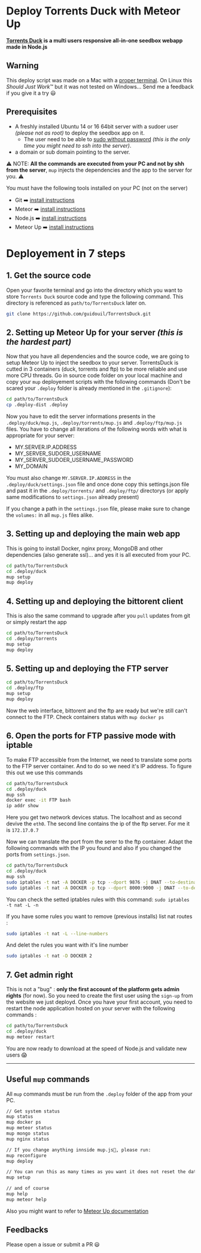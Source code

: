 # Deploy Torrents Duck with Meteor Up

**[Torrents Duck](https://github.com/guidouil/TorrentsDuck) is a multi users responsive all-in-one seedbox webapp made in Node.js**

## Warning

This deploy script was made on a Mac with a [proper terminal](https://www.iterm2.com/). On Linux this *Should Just Work*™ but it was not tested on Windows... Send me a feedback if you give it a try 😃

## Prerequisites

* A freshly installed Ubuntu 14 or 16 64bit server with a sudoer user *(please not as root)* to deploy the seedbox app on it.
  * The user need to be able to [sudo without password](http://meteor-up.com/docs.html#ssh-based-authentication-with-sudo) *(this is the only time you might need to ssh into the server)*.
* a domain or sub domain pointing to the server.

⚠️ NOTE: **All the commands are executed from your PC and not by shh from the server**, `mup` injects the dependencies and the app to the server for you. ⚠️

You must have the following tools installed on your PC (not on the server)

* Git ➡️ [install instructions](https://git-scm.com/downloads)
* Meteor ➡️ [install instructions](https://www.meteor.com/install)
* Node.js ➡️ [install instructions](https://nodejs.org/)
* Meteor Up ➡️ [install instructions](http://meteor-up.com/)

# Deployement in 7 steps

## 1. Get the source code
Open your favorite terminal and go into the directory which you want to store `Torrents Duck` source code and type the following command. This directory is referenced as `path/to/TorrentsDuck` later on.

```sh
git clone https://github.com/guidouil/TorrentsDuck.git
```

## 2. Setting up Meteor Up for your server *(this is the hardest part)*

Now that you have all dependencies and the source code, we are going to setup Meteor Up to inject the seedbox to your server. TorrentsDuck is cutted in 3 containers (duck, torrents and ftp) to be more reliable and use more CPU threads. Go in source code folder on your local machine and copy your `mup` deployement scripts with the following commands (Don't be scared your `.deploy` folder is already mentioned in the `.gitignore`):

```sh
cd path/to/TorrentsDuck
cp .deploy-dist .deploy
```

Now you have to edit the server informations presents in the `.deploy/duck/mup.js`, `.deploy/torrents/mup.js` and `.deploy/ftp/mup.js`  files. You have to change all iterations of the following words with what is appropriate for your server:

* MY.SERVER.IP.ADDRESS
* MY_SERVER_SUDOER_USERNAME
* MY_SERVER_SUDOER_USERNAME_PASSWORD
* MY_DOMAIN

You must also change `MY.SERVER.IP.ADDRESS` in the `.deploy/duck/settings.json` file and once done copy this settings.json file and past it in the `.deploy/torrents/` and `.deploy/ftp/` directorys (or apply same modifications to  `settings.json` already present)

If you change a path in the `settings.json` file, please make sure to change the `volumes:` in all `mup.js` files alike.

## 3. Setting up and deploying the main web app

This is going to install Docker, nginx proxy, MongoDB and other dependencies (also generate ssl)... and yes it is all executed from your PC.

```sh
cd path/to/TorrentsDuck
cd .deploy/duck
mup setup
mup deploy
```

## 4. Setting up and deploying the bittorent client

This is also the same command to upgrade after you `pull` updates from git or simply restart the app

```sh
cd path/to/TorrentsDuck
cd .deploy/torrents
mup setup
mup deploy
```

## 5. Setting up and deploying the FTP server

```sh
cd path/to/TorrentsDuck
cd .deploy/ftp
mup setup
mup deploy
```

Now the web interface, bittorent and the ftp are ready but we're still can't connect to the FTP. Check containers status with `mup docker ps`

## 6. Open the ports for FTP passive mode with iptable

To make FTP accessible from the Internet, we need to translate some ports to the FTP server container. And to do so we need it's IP address. To figure this out we use this commands

```sh
cd path/to/TorrentsDuck
cd .deploy/duck
mup ssh
docker exec -it FTP bash
ip addr show
```

Here you get two network devices status. The localhost and as second devive the `eth0`. The second line contains the ip of the ftp server. For me it is `172.17.0.7`

Now we can translate the port from the serer to the ftp container. Adapt the following commands with the IP you found and also if you changed the ports from `settings.json`.

```sh
cd path/to/TorrentsDuck
cd .deploy/duck
mup ssh
sudo iptables -t nat -A DOCKER -p tcp --dport 9876 -j DNAT --to-destination 172.17.0.7:9876
sudo iptables -t nat -A DOCKER -p tcp --dport 8000:9000 -j DNAT --to-destination 172.17.0.7:8000-9000
```

You can check the setted iptables rules with this command: `sudo iptables -t nat -L -n`

If you have some rules you want to remove (previous installs) list nat routes :

```sh
sudo iptables -t nat -L --line-numbers
```

And delet the rules you want with it's line number

```sh
sudo iptables -t nat -D DOCKER 2
```

## 7. Get admin right

This is not a "bug" : **only the first account of the platform gets admin rights** (for now). So you need to create the first user using the `sign-up` from the website we just deployd. Once you have your first account, you need to restart the node application hosted on your server with the following commands :

```sh
cd path/to/TorrentsDuck
cd .deploy/duck
mup meteor restart
```

You are now ready to download at the speed of Node.js and validate new users 😱

---

## Useful `mup` commands

All `mup` commands must be run from the `.deploy` folder of the app from your PC.

```sh
// Get system status
mup status
mup docker ps
mup meteor status
mup mongo status
mup nginx status

// If you change anything innside mup.js, please run:
mup reconfigure
mup deploy

// You can run this as many times as you want it does not reset the datas ;)
mup setup

// and of course
mup help
mup meteor help
```

Also you might want to refer to [Meteor Up documentation](http://meteor-up.com/docs.html)

## Feedbacks

Please open a issue or submit a PR 😃
